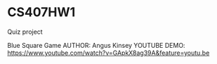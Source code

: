 # CS407HW1
Quiz project

Blue Square Game
AUTHOR: Angus Kinsey
YOUTUBE DEMO: https://www.youtube.com/watch?v=GApkX8ag39A&feature=youtu.be
